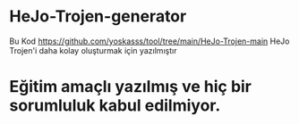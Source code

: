 # HeJo-Trojen-generator
Bu Kod https://github.com/yoskasss/tool/tree/main/HeJo-Trojen-main HeJo Trojen'i daha kolay oluşturmak için yazılmıştır

# Eğitim amaçlı yazılmış ve hiç bir sorumluluk kabul edilmiyor.
